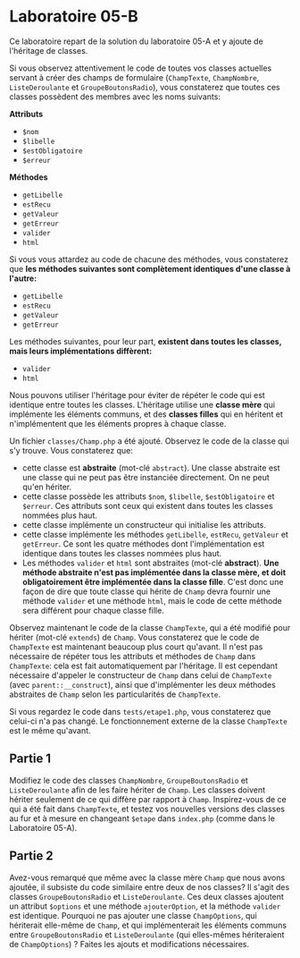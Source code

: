 # Laboratoire 05-B

Ce laboratoire repart de la solution du laboratoire 05-A et y ajoute de l'héritage de classes.

Si vous observez attentivement le code de toutes vos classes actuelles servant à créer des champs de formulaire (`ChampTexte`, `ChampNombre`, `ListeDeroulante` et `GroupeBoutonsRadio`), vous constaterez que toutes ces classes possèdent des membres avec les noms suivants:

**Attributs**

* `$nom`
* `$libelle`
* `$estObligatoire`
* `$erreur`

**Méthodes**

* `getLibelle`
* `estRecu`
* `getValeur`
* `getErreur`
* `valider`
* `html`

Si vous vous attardez au code de chacune des méthodes, vous constaterez que **les méthodes suivantes sont complètement identiques d'une classe à l'autre:**

* `getLibelle`
* `estRecu`
* `getValeur`
* `getErreur`

Les méthodes suivantes, pour leur part, **existent dans toutes les classes, mais leurs implémentations diffèrent:**

* `valider`
* `html`

Nous pouvons utiliser l'héritage pour éviter de répéter le code qui est identique entre toutes les classes. L'héritage utilise une **classe mère** qui implémente les éléments communs, et des **classes filles** qui en héritent et n'implémentent que les éléments propres à chaque classe.

Un fichier `classes/Champ.php` a été ajouté. Observez le code de la classe qui s'y trouve. Vous constaterez que:

* cette classe est **abstraite** (mot-clé `abstract`). Une classe abstraite est une classe qui ne peut pas être instanciée directement. On ne peut qu'en hériter.
* cette classe possède les attributs `$nom`, `$libelle`,  `$estObligatoire` et `$erreur`. Ces attributs sont ceux qui existent dans toutes les classes nommées plus haut.
* cette classe implémente un constructeur qui initialise les attributs.
* cette classe implémente les méthodes `getLibelle`, `estRecu`, `getValeur` et `getErreur`. Ce sont les quatre méthodes dont l'implémentation est identique dans toutes les classes nommées plus haut.
* Les méthodes `valider` et `html` sont abstraites (mot-clé **abstract**). **Une méthode abstraite n'est pas implémentée dans la classe mère, et doit obligatoirement être implémentée dans la classe fille**. C'est donc une façon de dire que toute classe qui hérite de `Champ` devra fournir une méthode `valider` et une méthode `html`, mais le code de cette méthode sera différent pour chaque classe fille.

Observez maintenant le code de la classe `ChampTexte`, qui a été modifié pour hériter (mot-clé `extends`) de `Champ`. Vous constaterez que le code de `ChampTexte` est maintenant beaucoup plus court qu'avant. Il n'est pas nécessaire de répéter tous les attributs et méthodes de `Champ` dans `ChampTexte`: cela est fait automatiquement par l'héritage. Il est cependant nécessaire d'appeler le constructeur de `Champ` dans celui de `ChampTexte` (avec `parent::__construct`), ainsi que d'implémenter les deux méthodes abstraites de `Champ` selon les particularités de `ChampTexte`.

Si vous regardez le code dans `tests/etape1.php`, vous constaterez que celui-ci n'a pas changé. Le fonctionnement externe de la classe `ChampTexte` est le même qu'avant.

## Partie 1

Modifiez le code des classes `ChampNombre`, `GroupeBoutonsRadio` et `ListeDeroulante` afin de les faire hériter de `Champ`. Les classes doivent hériter seulement de ce qui diffère par rapport à `Champ`. Inspirez-vous de ce qui a été fait dans `ChampTexte`, et testez vos nouvelles versions des classes au fur et à mesure en changeant `$etape` dans `index.php` (comme dans le Laboratoire 05-A).

## Partie 2

Avez-vous remarqué que même avec la classe mère `Champ` que nous avons ajoutée, il subsiste du code similaire entre deux de nos classes? Il s'agit des classes `GroupeBoutonsRadio` et `ListeDeroulante`. Ces deux classes ajoutent un attribut `$options` et une méthode `ajouterOption`, et la méthode `valider` est identique. Pourquoi ne pas ajouter une classe `ChampOptions`, qui hériterait elle-même de `Champ`, et qui implémenterait les éléments communs entre `GroupeBoutonsRadio` et `ListeDeroulante` (qui elles-mêmes hériteraient de `ChampOptions`) ? Faites les ajouts et modifications nécessaires.
 